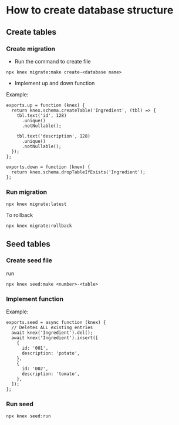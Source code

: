 # How to create database structure

## Create tables

### Create migration
- Run the command to create file
```
npx knex migrate:make create-<database name>
```
- Implement up and down function

Example:
```
exports.up = function (knex) {
  return knex.schema.createTable('Ingredient', (tbl) => {
    tbl.text('id', 128)
      .unique()
      .notNullable();

    tbl.text('description', 128)
      .unique()
      .notNullable();
  });
};

exports.down = function (knex) {
  return knex.schema.dropTableIfExists('Ingredient');
};
```

### Run migration
```
npx knex migrate:latest
```
To rollback
```
npx knex migrate:rollback
```

## Seed tables

### Create seed file
run
```
npx knex seed:make <number>-<table>
```

### Implement function
Example:
```
exports.seed = async function (knex) {
  // Deletes ALL existing entries
  await knex('Ingredient').del();
  await knex('Ingredient').insert([
    {
      id: '001',
      description: 'potato',
    },
    {
      id: '002',
      description: 'tomato',
    },
  ]);
};
```

### Run seed
```
npx knex seed:run
```